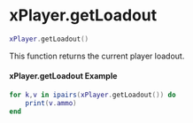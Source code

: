# xPlayer.getLoadout

```lua
xPlayer.getLoadout()
```

This function returns the current player loadout.

#### xPlayer.getLoadout Example

```lua
for k,v in ipairs(xPlayer.getLoadout()) do
	print(v.ammo)
end
```
